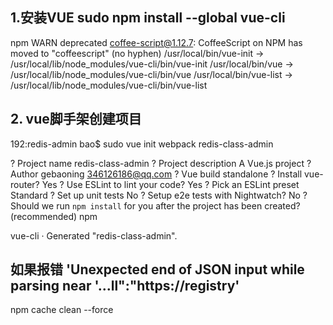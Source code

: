 ## 1.安装VUE sudo npm install --global vue-cli
npm WARN deprecated coffee-script@1.12.7: CoffeeScript on NPM has moved to "coffeescript" (no hyphen)
/usr/local/bin/vue-init -> /usr/local/lib/node_modules/vue-cli/bin/vue-init
/usr/local/bin/vue -> /usr/local/lib/node_modules/vue-cli/bin/vue
/usr/local/bin/vue-list -> /usr/local/lib/node_modules/vue-cli/bin/vue-list

## 2. vue脚手架创建项目
192:redis-admin bao$ sudo vue init webpack redis-class-admin

? Project name redis-class-admin
? Project description A Vue.js project
? Author gebaoning <346126186@qq.com>
? Vue build standalone
? Install vue-router? Yes
? Use ESLint to lint your code? Yes
? Pick an ESLint preset Standard
? Set up unit tests No
? Setup e2e tests with Nightwatch? No
? Should we run `npm install` for you after the project has been created? (recommended) npm

   vue-cli · Generated "redis-class-admin".

## 如果报错 'Unexpected end of JSON input while parsing near '...ll":"https://registry'
 npm cache clean --force